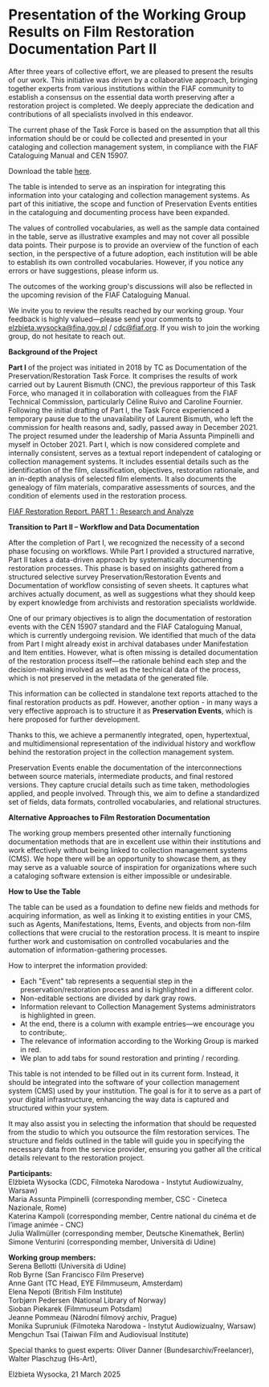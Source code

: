 # Presentation of the Working Group Results on Film Restoration Documentation Part II

After three years of collective effort, we are pleased to present the results of our work. This initiative was driven by a collaborative approach, bringing together experts from various institutions within the FIAF community to establish a consensus on the essential data worth preserving after a restoration project is completed. We deeply appreciate the dedication and contributions of all specialists involved in this endeavor.

The current phase of the Task Force is based on the assumption that all this information should be or could be collected and presented in your cataloging and collection management system, in compliance with the FIAF Cataloguing Manual and CEN 15907.

Download the table [here](https://github.com/FIAF/preservation-restoration-events/raw/refs/heads/main/Preservation_Restoration%20Events%20and%20Documentation%20of%20workflow.xlsx).

The table is intended to serve as an inspiration for integrating this information into your cataloging and collection management systems. As part of this initiative, the scope and function of Preservation Events entities in the cataloguing and documenting process have been expanded.

The values of controlled vocabularies, as well as the sample data contained in the table, serve as illustrative examples and may not cover all possible data points. Their purpose is to provide an overview of the function of each section, in the perspective of a future adoption, each institution will be able to establish its own controlled vocabularies. However, if you notice any errors or have suggestions, please inform us. 

The outcomes of the working group's discussions will also be reflected in the upcoming revision of the FIAF Cataloguing Manual.

We invite you to review the results reached by our working group. Your feedback is highly valued—please send your comments to elzbieta.wysocka@fina.gov.pl / cdc@fiaf.org. If you wish to join the working group, do not hesitate to reach out.

**Background of the Project**

**Part I** of the project was initiated in 2018 by TC as Documentation of the Preservation/Restoration Task Force. It comprises the results of work carried out by Laurent Bismuth (CNC), the previous rapporteur of this Task Force, who managed it in collaboration with colleagues from the FIAF Technical Commission, particularly Céline Ruivo and Caroline Fournier. 
Following the initial drafting of Part I, the Task Force experienced a temporary pause due to the unavailability of Laurent Bismuth, who left the commission for health reasons and, sadly, passed away in December 2021. The project resumed under the leadership of Maria Assunta Pimpinelli and myself in October 2021.
Part I, which is now considered complete and internally consistent, serves as a textual report independent of cataloging or collection management systems. It includes essential details such as the identification of the film, classification, objectives, restoration rationale, and an in-depth analysis of selected film elements. It also documents the genealogy of film materials, comparative assessments of sources, and the condition of elements used in the restoration process.

[FIAF Restoration Report. PART 1 : Research and Analyze](https://docs.google.com/document/d/1UgzoqOVyYO9hmySN_HyTLYiQ29eOlQR1/edit)

**Transition to Part II – Workflow and Data Documentation**

After the completion of Part I, we recognized the necessity of a second phase focusing on workflows. While Part I provided a structured narrative, Part II takes a data-driven approach by systematically documenting restoration processes. This phase is based on insights gathered from a structured selective survey Preservation/Restoration Events and Documentation of workflow consisting of seven sheets. It captures what archives actually document, as well as suggestions what they should keep by expert knowledge from archivists and restoration specialists worldwide.

One of our primary objectives is to align the documentation of restoration events with the CEN 15907 standard and the FIAF Cataloguing Manual, which is currently undergoing revision. We identified that much of the data from Part I might already exist in archival databases under Manifestation and Item entities. However, what is often missing is detailed documentation of the restoration process itself—the rationale behind each step and the decision-making involved as well as the technical data of the process, which is not preserved in the metadata of the generated file. 

This information can be collected in standalone text reports attached to the final restoration products as pdf. However, another option - in many ways a very effective approach is to structure it as **Preservation Events**, which is here proposed for further development.

Thanks to this, we achieve a permanently integrated, open, hypertextual, and multidimensional representation of the individual history and workflow behind the restoration project in the collection management system.

Preservation Events enable the documentation of the interconnections between source materials, intermediate products, and final restored versions. They capture crucial details such as time taken, methodologies applied, and people involved. Through this, we aim to define a standardized set of fields, data formats, controlled vocabularies, and relational structures.

**Alternative Approaches to Film Restoration Documentation**

The working group members presented other internally functioning documentation methods that are in excellent use within their institutions and work effectively without being linked to collection management systems (CMS). We hope there will be an opportunity to showcase them, as they may serve as a valuable source of inspiration for organizations where such a cataloging software extension is either impossible or undesirable.

**How to Use the Table**

The table can be used as a foundation to define new fields and methods for acquiring information, as well as linking it to existing entities in your CMS, such as Agents, Manifestations, Items, Events, and objects from non-film collections that were crucial to the restoration process. It is meant to inspire further work and customisation on controlled vocabularies and the automation of information-gathering processes.

How to interpret the information provided:

- Each "Event" tab represents a sequential step in the preservation/restoration process and is highlighted in a different color.
- Non-editable sections are divided by dark gray rows.
- Information relevant to Collection Management Systems administrators is highlighted in green.
- At the end, there is a column with example entries—we encourage you to contribute;.
- The relevance of information according to the Working Group is marked in red.
- We plan to add tabs for sound restoration and printing / recording. 

This table is not intended to be filled out in its current form. Instead, it should be integrated into the software of your collection management system (CMS) used by your institution. The goal is for it to serve as a part of your digital infrastructure, enhancing the way data is captured and structured within your system.

It may also assist you in selecting the information that should be requested from the studio to which you outsource the film restoration services. The structure and fields outlined in the table will guide you in specifying the necessary data from the service provider, ensuring you gather all the critical details relevant to the restoration project.

**Participants:**     
Elżbieta Wysocka (CDC, Filmoteka Narodowa - Instytut Audiowizualny, Warsaw)   
Maria Assunta Pimpinelli (corresponding member, CSC - Cineteca Nazionale, Rome)    
Katerina Kampoli  (corresponding member, Centre national du cinéma et de l’image animée - CNC)   
Julia Wallmüller (corresponding member, Deutsche Kinemathek, Berlin)   
Simone Venturini  (corresponding member, Università di Udine)

**Working group members:**   
Serena Bellotti (Università di Udine)   
Rob Byrne (San Francisco Film Preserve)   
Anne Gant (TC Head, EYE Filmmuseum, Amsterdam)   
Elena Nepoti (British Film Institute)   
Torbjørn Pedersen (National Library of Norway)    
Sioban Piekarek (Filmmuseum Potsdam)   
Jeanne Pommeau (Národní filmový archiv, Prague)   
Monika Supruniuk (Filmoteka Narodowa - Instytut Audiowizualny, Warsaw)   
Mengchun Tsai (Taiwan Film and Audiovisual Institute)

Special thanks to guest experts: Oliver Danner (Bundesarchiv/Freelancer), Walter Plaschzug (Hs-Art), 

Elżbieta Wysocka, 21 March 2025

